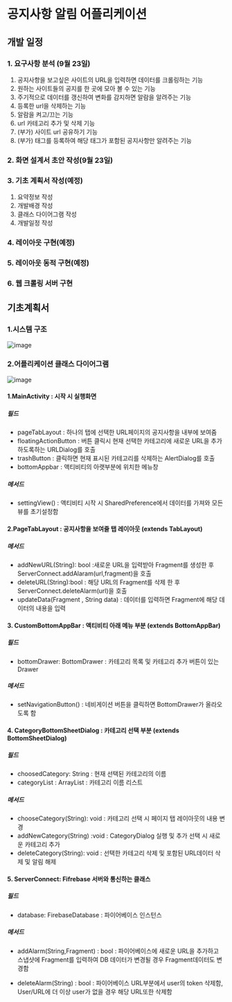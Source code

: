 

# 공지사항 알림 어플리케이션
## 개발 일정
### 1. 요구사항 분석 (9월 23일)
   1.  공지사항을 보고싶은 사이트의 URL을 입력하면 데이터를 크롤링하는 기능
  2.  원하는 사이트들의 공지를 한 곳에 모아 볼 수 있는 기능
  3.  주기적으로 데이터를 갱신하여 변화를 감지하면 알람을 알려주는 기능
  4.  등록한 url을 삭제하는 기능
  5.  알람을 켜고/끄는 기능
  6.  url 카테고리 추가 및 삭제 기능
  7.  (부가) 사이트 url 공유하기 기능
  8.  (부가) 태그를 등록하여 해당 태그가 포함된 공지사항만 알려주는 기능
### 2. 화면 설계서 초안 작성(9월 23일)
### 3. 기초 계획서 작성(예정)
   1. 요약정보 작성
  2. 개발배경 작성
  3. 클래스 다이어그램 작성
  4. 개발일정 작성
### 4. 레이아웃 구현(예정)
### 5. 레이아웃 동적 구현(예정)
### 6. 웹 크롤링 서버 구현
## 기초계획서
### 1.시스템 구조
![image](https://user-images.githubusercontent.com/30094719/94089017-f3d4ca80-fe4c-11ea-9d0e-89ceffbe3eb5.png)
### 2.어플리케이션 클래스 다이어그램
![image](https://user-images.githubusercontent.com/30094719/94362785-abd9d000-00f8-11eb-800b-43af7cc10c40.png)

#### 1.MainActivity : 시작 시 실행화면
##### 필드
+ pageTabLayout : 하나의 탭에 선택한 URL페이지의 공지사항을 내부에 보여줌
+ floatingActionButton : 버튼 클릭시 현재 선택한 카테고리에 새로운 URL을 추가하도록하는 URLDialog를 호출
+ trashButton : 클릭하면 현재 표시된 카테고리를 삭제하는 AlertDialog를 호출
+ bottomAppbar : 액티비티의 아랫부분에 위치한 메뉴창
##### 메서드
+ settingView() : 액티비티 시작 시 SharedPreference에서 데이터를 가져와 모든 뷰를 초기설정함
#### 2.PageTabLayout : 공지사항을 보여줄 탭 레이아웃 (extends TabLayout)
##### 메서드
+ addNewURL(String): bool  :새로운 URL을 입력받아 Fragment를 생성한 후 ServerConnect.addAlaram(url,fragment)을 호출
+ deleteURL(String):bool :  해당 URL의 Fragment를 삭제 한 후 ServerConnect.deleteAlarm(url)을 호출
+ updateData(Fragment , String data) : 데이터를 입력하면 Fragment에 해당 데이터의 내용을 입력
#### 3. CustomBottomAppBar : 액티비티 아래 메뉴 부분 (extends BottomAppBar)
##### 필드
+ bottomDrawer: BottomDrawer : 카테고리 목록 및 카테고리 추가 버튼이 있는 Drawer
##### 메서드
+ setNavigationButton() : 네비게이션 버튼을 클릭하면 BottomDrawer가 올라오도록 함
#### 4. CategoryBottomSheetDialog : 카테고리 선택 부분 (extends BottomSheetDialog)
##### 필드
+ choosedCategory: String  : 현재 선택된 카테고리의 이름
+ categoryList : ArrayList<String> :  카테고리 이름 리스트
##### 메서드
+ chooseCategory(String): void : 카테고리 선택 시 페이지 탭 레이아웃의 내용 변경
+ addNewCategory(String) :void : CategoryDialog 실행 및 추가 선택 시 새로운 카테고리 추가
+ deleteCategory(String): void : 선택한 카테고리 삭제 및 포함된 URL데이터 삭제 및 알림 해제
#### 5. ServerConnect: Fifrebase 서버와 통신하는 클래스
##### 필드
- database: FirebaseDatabase : 파이어베이스 인스턴스
##### 메서드
+ addAlarm(String,Fragment) : bool : 파이어베이스에 새로운 URL을 추가하고 스냅샷에 Fragment를 입력하여 DB 데이터가 변경될 경우 Fragment데이터도 변경함

+ deleteAlarm(String) : bool : 파이어베이스 URL부분에서 user의 token 삭제함, User/URL에 더 이상 user가 없을 경우 해당 URL또한 삭제함
